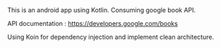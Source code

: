 This is an android app using Kotlin. Consuming google book API. 

API documentation : https://developers.google.com/books

Using Koin for dependency injection and implement clean architecture.